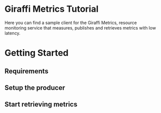 # Giraffi Metrics Tutorial

Here you can find a sample client for the Giraffi Metrics, resource monitoring service that measures, publishes and retrieves metrics with low latency.

# Getting Started

## Requirements

## Setup the producer

## Start retrieving metrics


